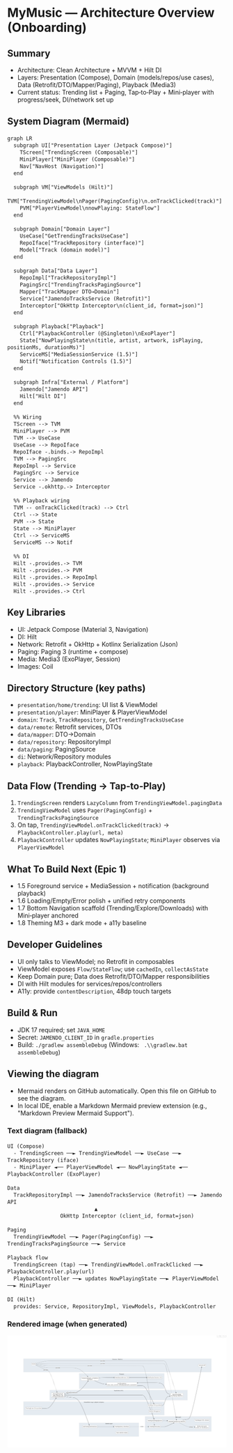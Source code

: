 # MyMusic — Architecture Overview (Onboarding)

## Summary
- Architecture: Clean Architecture + MVVM + Hilt DI
- Layers: Presentation (Compose), Domain (models/repos/use cases), Data (Retrofit/DTO/Mapper/Paging), Playback (Media3)
- Current status: Trending list + Paging, Tap‑to‑Play + Mini‑player with progress/seek, DI/network set up

## System Diagram (Mermaid)
```mermaid
graph LR
  subgraph UI["Presentation Layer (Jetpack Compose)"]
    TScreen["TrendingScreen (Composable)"]
    MiniPlayer["MiniPlayer (Composable)"]
    Nav["NavHost (Navigation)"]
  end

  subgraph VM["ViewModels (Hilt)"]
    TVM["TrendingViewModel\nPager(PagingConfig)\n.onTrackClicked(track)"]
    PVM["PlayerViewModel\nnowPlaying: StateFlow"]
  end

  subgraph Domain["Domain Layer"]
    UseCase["GetTrendingTracksUseCase"]
    RepoIface["TrackRepository (interface)"]
    Model["Track (domain model)"]
  end

  subgraph Data["Data Layer"]
    RepoImpl["TrackRepositoryImpl"]
    PagingSrc["TrendingTracksPagingSource"]
    Mapper["TrackMapper DTO→Domain"]
    Service["JamendoTracksService (Retrofit)"]
    Interceptor["OkHttp Interceptor\n(client_id, format=json)"]
  end

  subgraph Playback["Playback"]
    Ctrl["PlaybackController (@Singleton)\nExoPlayer"]
    State["NowPlayingState\n(title, artist, artwork, isPlaying, positionMs, durationMs)"]
    ServiceMS["MediaSessionService (1.5)"]
    Notif["Notification Controls (1.5)"]
  end

  subgraph Infra["External / Platform"]
    Jamendo["Jamendo API"]
    Hilt["Hilt DI"]
  end

  %% Wiring
  TScreen --> TVM
  MiniPlayer --> PVM
  TVM --> UseCase
  UseCase --> RepoIface
  RepoIface -.binds.-> RepoImpl
  TVM --> PagingSrc
  RepoImpl --> Service
  PagingSrc --> Service
  Service --> Jamendo
  Service -.okhttp.-> Interceptor

  %% Playback wiring
  TVM -- onTrackClicked(track) --> Ctrl
  Ctrl --> State
  PVM --> State
  State --> MiniPlayer
  Ctrl --> ServiceMS
  ServiceMS --> Notif

  %% DI
  Hilt -.provides.-> TVM
  Hilt -.provides.-> PVM
  Hilt -.provides.-> RepoImpl
  Hilt -.provides.-> Service
  Hilt -.provides.-> Ctrl
```

## Key Libraries
- UI: Jetpack Compose (Material 3, Navigation)
- DI: Hilt
- Network: Retrofit + OkHttp + Kotlinx Serialization (Json)
- Paging: Paging 3 (runtime + compose)
- Media: Media3 (ExoPlayer, Session)
- Images: Coil

## Directory Structure (key paths)
- `presentation/home/trending`: UI list & ViewModel
- `presentation/player`: MiniPlayer & PlayerViewModel
- `domain`: `Track`, `TrackRepository`, `GetTrendingTracksUseCase`
- `data/remote`: Retrofit services, DTOs
- `data/mapper`: DTO→Domain
- `data/repository`: RepositoryImpl
- `data/paging`: PagingSource
- `di`: Network/Repository modules
- `playback`: PlaybackController, NowPlayingState

## Data Flow (Trending → Tap‑to‑Play)
1. `TrendingScreen` renders `LazyColumn` from `TrendingViewModel.pagingData`
2. `TrendingViewModel` uses `Pager(PagingConfig)` + `TrendingTracksPagingSource`
3. On tap, `TrendingViewModel.onTrackClicked(track)` → `PlaybackController.play(url, meta)`
4. `PlaybackController` updates `NowPlayingState`; `MiniPlayer` observes via `PlayerViewModel`

## What To Build Next (Epic 1)
- 1.5 Foreground service + MediaSession + notification (background playback)
- 1.6 Loading/Empty/Error polish + unified retry components
- 1.7 Bottom Navigation scaffold (Trending/Explore/Downloads) with Mini‑player anchored
- 1.8 Theming M3 + dark mode + a11y baseline

## Developer Guidelines
- UI only talks to ViewModel; no Retrofit in composables
- ViewModel exposes `Flow/StateFlow`; use `cachedIn`, `collectAsState`
- Keep Domain pure; Data does Retrofit/DTO/Mapper responsibilities
- DI with Hilt modules for services/repos/controllers
- A11y: provide `contentDescription`, 48dp touch targets

## Build & Run
- JDK 17 required; set `JAVA_HOME`
- Secret: `JAMENDO_CLIENT_ID` in `gradle.properties`
- Build: `./gradlew assembleDebug` (Windows: ` .\\gradlew.bat assembleDebug`)

## Viewing the diagram
- Mermaid renders on GitHub automatically. Open this file on GitHub to see the diagram.
- In local IDE, enable a Markdown Mermaid preview extension (e.g., "Markdown Preview Mermaid Support").

### Text diagram (fallback)
```
UI (Compose)
  - TrendingScreen ──► TrendingViewModel ──► UseCase ──► TrackRepository (iface)
  - MiniPlayer ◄── PlayerViewModel ◄── NowPlayingState ◄── PlaybackController (ExoPlayer)

Data
  TrackRepositoryImpl ──► JamendoTracksService (Retrofit) ──► Jamendo API
                            ▲
                 OkHttp Interceptor (client_id, format=json)

Paging
  TrendingViewModel ──► Pager(PagingConfig) ──► TrendingTracksPagingSource ──► Service

Playback flow
  TrendingScreen (tap) ──► TrendingViewModel.onTrackClicked ──► PlaybackController.play(url)
  PlaybackController ──► updates NowPlayingState ──► PlayerViewModel ──► MiniPlayer

DI (Hilt)
  provides: Service, RepositoryImpl, ViewModels, PlaybackController
```

### Rendered image (when generated)
![Architecture Overview](diagrams/architecture-overview.png)
